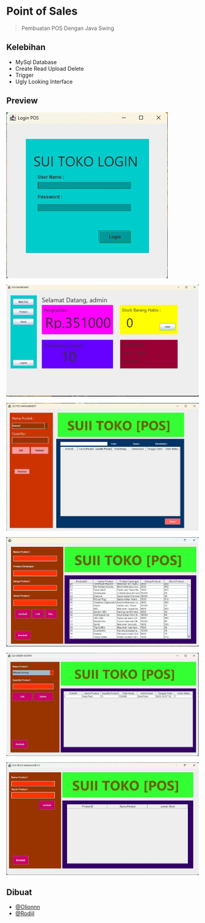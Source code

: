 
# Point of Sales

   > Pembuatan POS Dengan Java Swing

## Kelebihan

- MySql Database
- Create Read Upload Delete
- Trigger
- Ugly Looking Interface


## Preview

![PrefLogin](https://github.com/Olionnn/POS-With-Java-Swing/blob/main/src/ref/PrefLogin.jpg?raw=true)

![PrefDashboard](https://github.com/Olionnn/POS-With-Java-Swing/blob/main/src/ref/PrefDashboard.jpg?raw=true)

![PrefMainPos](https://github.com/Olionnn/POS-With-Java-Swing/blob/main/src/ref/Pref%20MAINPOS.jpg?raw=true)

![PrefProduct](https://github.com/Olionnn/POS-With-Java-Swing/blob/main/src/ref/PrefProduct.jpg?raw=true)

![PrefRiwayarOrder](https://github.com/Olionnn/POS-With-Java-Swing/blob/main/src/ref/PrefRiwayarOrder.jpg?raw=true)

![PrefStock](https://github.com/Olionnn/POS-With-Java-Swing/blob/main/src/ref/PrefStock.jpg?raw=true)


## Dibuat

- [@Olionnn](https://github.com/Olionnn)
- [@Rodjil](https://github.com/Rodjil)
